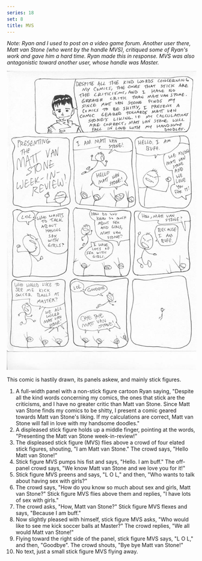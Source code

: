 ```yaml
---
series: 18
set: 8
title: MVS
---
```


*Note: Ryan and I used to post on a video game forum. Another user there, Matt van Stone (who went by the handle MVS), critiqued some of Ryan's work and gave him a hard time. Ryan made this in response. MVS was also antagonistic toward another user, whose handle was Master.*

![](../../../../assets/others/part-8/mvs.jpg)

This comic is hastily drawn, its panels askew, and mainly stick figures.

1. A full-width panel with a non-stick figure cartoon Ryan saying, "Despite all the kind words concerning my comics, the ones that stick are the criticisms, and I have no greater critic than Matt van Stone. Since Matt van Stone finds my comics to be shitty, I present a comic geared towards Matt van Stone's liking. If my calculations are correct, Matt van Stone will fall in love with my handsome doodles."
2. A displeased stick figure holds up a middle finger, pointing at the words, "Presenting the Matt van Stone week-in-review!"
3. The displeased stick figure (MVS) flies above a crowd of four elated stick figures, shouting, "I am Matt van Stone." The crowd says, "Hello Matt van Stone!"
4. Stick figure MVS pumps his fist and says, "Hello. I am buff." The off-panel crowd says, "We know Matt van Stone and we love you for it!"
5. Stick figure MVS preens and says, "L O L," and then, "Who wants to talk about having sex with girls?"
6. The crowd says, "How do you know so much about sex and girls, Matt van Stone?" Stick figure MVS flies above them and replies, "I have lots of sex with girls."
7. The crowd asks, "How, Matt van Stone?" Stick figure MVS flexes and says, "Because I am buff."
8. Now slightly pleased with himself, stick figure MVS asks, "Who would like to see me kick soccer balls at Master?" The crowd replies, "We all would Matt van Stone!"
9. Flying toward the right side of the panel, stick figure MVS says, "L O L," and then, "Goodbye". The crowd shouts, "Bye bye Matt van Stone!"
10. No text, just a small stick figure MVS flying away.
